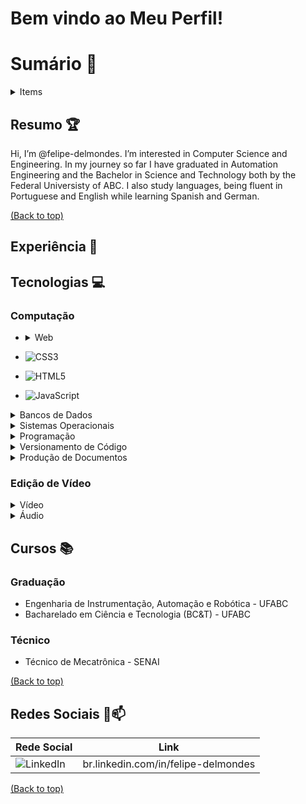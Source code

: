 # Bem vindo ao Meu Perfil! 

# Sumário 📝

<details> <summary>Items</summary>

- [Resumo](#-Resumo)

- [Experiência](#-Experiência)

- [Cursos](#-Cursos)

- [Redes Sociais](#-Redes-Sociais)


</details>

## Resumo 🏆

Hi, I’m @felipe-delmondes. I’m interested in Computer Science and Engineering.
In my journey so far I have graduated in Automation Engineering and the Bachelor in Science and Technology both by the Federal Universisty of ABC. 
I also study languages, being fluent in Portuguese and English while learning Spanish and German.


[(Back to top)](#Sumário)

## Experiência 🚀

## Tecnologias 💻

### Computação
- 
  <details> <summary>Web</summary>

- ![CSS3](https://img.shields.io/badge/css3-%231572B6.svg?style=for-the-badge&logo=css3&logoColor=white)

- ![HTML5](https://img.shields.io/badge/html5-%23E34F26.svg?style=for-the-badge&logo=html5&logoColor=white)

- ![JavaScript](https://img.shields.io/badge/javascript-%23323330.svg?style=for-the-badge&logo=javascript&logoColor=%23F7DF1E)

</details>

 <details> <summary>Bancos de Dados</summary>

- ![MicrosoftSQLServer](https://img.shields.io/badge/Microsoft%20SQL%20Sever-CC2927?style=for-the-badge&logo=microsoft%20sql%20server&logoColor=white)

- ![Postgres](https://img.shields.io/badge/postgres-%23316192.svg?style=for-the-badge&logo=postgresql&logoColor=white)

</details>

 <details> <summary>Sistemas Operacionais</summary>

- ![Ubuntu](https://img.shields.io/badge/Ubuntu-E95420?style=for-the-badge&logo=ubuntu&logoColor=white)

- ![Windows](https://img.shields.io/badge/Windows-0078D6?style=for-the-badge&logo=windows&logoColor=white)

</details>

 <details> <summary>Programação</summary>

- ![Python](https://img.shields.io/badge/python-3670A0?style=for-the-badge&logo=python&logoColor=ffdd54)
  
- ![C++](https://img.shields.io/badge/c++-%2300599C.svg?style=for-the-badge&logo=c%2B%2B&logoColor=white)
  
- ![Java](https://img.shields.io/badge/java-%23ED8B00.svg?style=for-the-badge&logo=java&logoColor=white)

</details>


 <details> <summary>Versionamento de Código</summary>

- ![Git](https://img.shields.io/badge/git-%23F05033.svg?style=for-the-badge&logo=git&logoColor=white)
  
- ![GitHub](https://img.shields.io/badge/github-%23121011.svg?style=for-the-badge&logo=github&logoColor=white)

</details>

 <details> <summary>Produção de Documentos</summary>

- ![LaTeX](https://img.shields.io/badge/latex-%23008080.svg?style=for-the-badge&logo=latex&logoColor=white)
  
- ![LibreOffice](https://img.shields.io/badge/LibreOffice-%2318A303?style=for-the-badge&logo=LibreOffice&logoColor=white)
  
- ![Microsoft Word](https://img.shields.io/badge/Microsoft_Word-2B579A?style=for-the-badge&logo=microsoft-word&logoColor=white)

</details>

### Edição de Vídeo

<details> <summary>Vídeo</summary>

- ![Adobe Premiere Pro](https://img.shields.io/badge/Adobe%20Premiere%20Pro-9999FF.svg?style=for-the-badge&logo=Adobe%20Premiere%20Pro&logoColor=white)

</details>

<details> <summary>Áudio</summary>

- Audacity 	![Audacity](https://img.shields.io/badge/Audacity-0000CC?style=for-the-badge&logo=audacity&logoColor=white)

</details>


## Cursos 📚

### Graduação 
- Engenharia de Instrumentação, Automação e Robótica - UFABC
- Bacharelado em Ciência e Tecnologia (BC&T) - UFABC

### Técnico
- Técnico de Mecatrônica - SENAI

[(Back to top)](#Sumário)

## Redes Sociais 📱📫


| Rede Social   | Link      |    
| ------- | --------------------- | 
| ![LinkedIn](https://img.shields.io/badge/linkedin-%230077B5.svg?style=for-the-badge&logo=linkedin&logoColor=white)| br.linkedin.com/in/felipe-delmondes

[(Back to top)](#Sumário)

